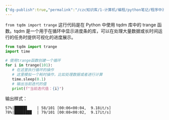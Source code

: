 ```yaml
---
{"dg-publish":true,"permalink":"/czc知识库/1-计算机/编程/python笔记/程序中添加可视化进图条/","dgPassFrontmatter":true,"created":"2024-12-07T08:39:46.985+08:00","updated":"2024-12-08T12:19:23.743+08:00"}
---
```




  `from tqdm import trange` 这行代码是在 Python 中使用 tqdm 库中的 trange 函数。tqdm 是一个用于在循环中显示进度条的库，可以在处理大量数据或长时间运行的任务时提供可视化的进度展示。
 ```python chatgpt
 from tqdm import trange  
 import time  
   
 # 使用trange函数创建一个循环  
 for i in trange(101):  
 	# 在这里执行循环的操作  
 	# 这里模拟一个耗时操作，比如处理数据或者进行计算  
 	time.sleep(0.1)  
 	# 输出当前迭代的值  
 	print(f"当前迭代值：{i}")
 ```
 输出样式：
 ```
 57%|█████▋    | 58/101 [00:06<00:04,  9.18it/s]
 78%|███████▊  | 79/101 [00:08<00:02,  9.17it/s]
 ```
